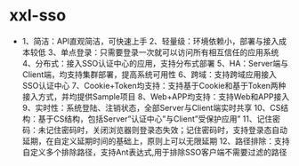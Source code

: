 # xxl-sso

- 1、简洁：API直观简洁，可快速上手
2、轻量级：环境依赖小，部署与接入成本较低
3、单点登录：只需要登录一次就可以访问所有相互信任的应用系统
4、分布式：接入SSO认证中心的应用，支持分布式部署
5、HA：Server端与Client端，均支持集群部署，提高系统可用性
6、跨域：支持跨域应用接入SSO认证中心
7、Cookie+Token均支持：支持基于Cookie和基于Token两种接入方式，并均提供Sample项目
8、Web+APP均支持：支持Web和APP接入
9、实时性：系统登陆、注销状态，全部Server与Client端实时共享
10、CS结构：基于CS结构，包括Server”认证中心”与Client”受保护应用”
11、记住密码：未记住密码时，关闭浏览器则登录态失效；记住密码时，支持登录态自动延期，在自定义延期时间的基础上，原则上可以无限延期
12、路径排除：支持自定义多个排除路径，支持Ant表达式,用于排除SSO客户端不需要过滤的路径
